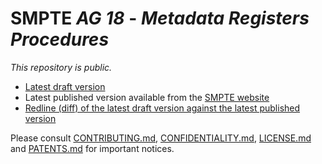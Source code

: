 # SMPTE _AG 18_ - _Metadata Registers Procedures_

_This repository is *public*._

* [Latest draft version](https://doc.smpte-doc.org/ag-18/main/)
* Latest published version available from the [SMPTE website](https://www.smpte.org/2020-standard-policies-and-governance)
* [Redline (diff) of the latest draft version against the latest published version](https://doc.smpte-doc.org/ag-18/main/pub-rl.html)

Please consult [CONTRIBUTING.md](./CONTRIBUTING.md), [CONFIDENTIALITY.md](./CONFIDENTIALITY.md), [LICENSE.md](./LICENSE.md) and
[PATENTS.md](./PATENTS.md) for important notices.
